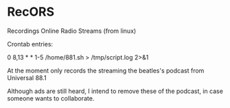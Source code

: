 # RecORS
Recordings Online Radio Streams (from linux)


Crontab entries:

0 8,13 * * 1-5 /home/881.sh > /tmp/script.log 2>&1

At the moment only records the streaming the beatles's podcast from Universal 88.1

Although ads are still heard, I intend to remove these of the podcast, in case someone wants to collaborate.


